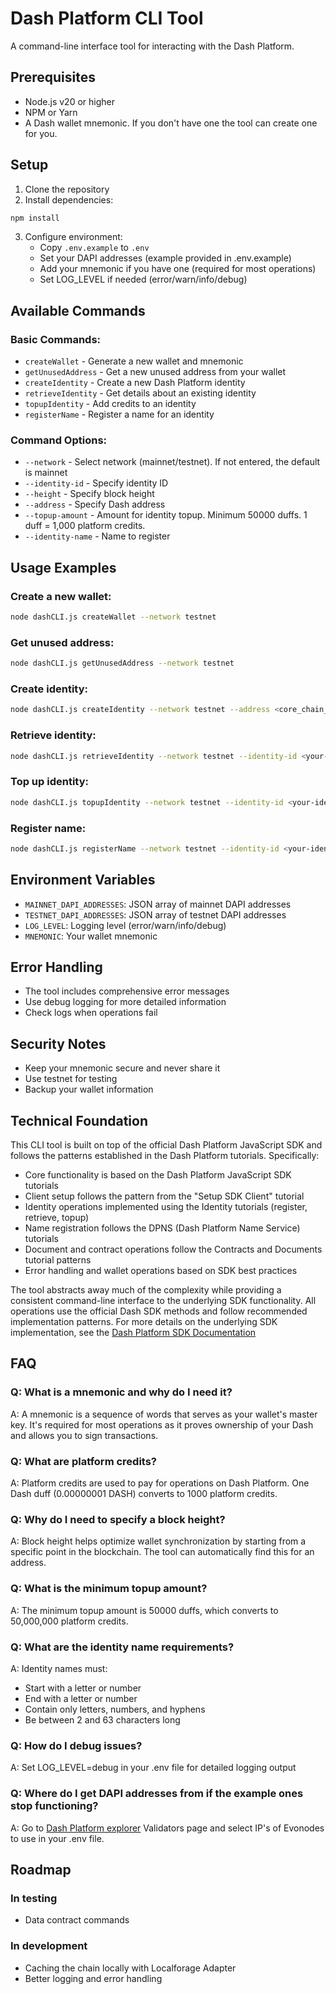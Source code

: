 # Dash Platform CLI Tool

A command-line interface tool for interacting with the Dash Platform.

## Prerequisites

- Node.js v20 or higher
- NPM or Yarn
- A Dash wallet mnemonic. If you don't have one the tool can create one for you.

## Setup

1. Clone the repository
2. Install dependencies:
```bash
npm install
```

3. Configure environment:
   - Copy `.env.example` to `.env`
   - Set your DAPI addresses (example provided in .env.example)
   - Add your mnemonic if you have one (required for most operations)
   - Set LOG_LEVEL if needed (error/warn/info/debug)

## Available Commands

### Basic Commands:
- `createWallet` - Generate a new wallet and mnemonic
- `getUnusedAddress` - Get a new unused address from your wallet
- `createIdentity` - Create a new Dash Platform identity 
- `retrieveIdentity` - Get details about an existing identity
- `topupIdentity` - Add credits to an identity
- `registerName` - Register a name for an identity

### Command Options:
- `--network` - Select network (mainnet/testnet). If not entered, the default is mainnet
- `--identity-id` - Specify identity ID
- `--height` - Specify block height
- `--address` - Specify Dash address
- `--topup-amount` - Amount for identity topup. Minimum 50000 duffs. 1 duff = 1,000 platform credits.
- `--identity-name` - Name to register

## Usage Examples

### Create a new wallet:
```bash
node dashCLI.js createWallet --network testnet
```

### Get unused address:
```bash
node dashCLI.js getUnusedAddress --network testnet
```

### Create identity:
```bash
node dashCLI.js createIdentity --network testnet --address <core_chain_address_with_funds>
```

### Retrieve identity:
```bash
node dashCLI.js retrieveIdentity --network testnet --identity-id <your-identity-id>
```

### Top up identity:
```bash
node dashCLI.js topupIdentity --network testnet --identity-id <your-identity-id> --address <core_chain_address_with_funds> --topup-amount 50000
```

### Register name:
```bash
node dashCLI.js registerName --network testnet --identity-id <your-identity-id> --identity-name <your-name>
```

## Environment Variables

- `MAINNET_DAPI_ADDRESSES`: JSON array of mainnet DAPI addresses
- `TESTNET_DAPI_ADDRESSES`: JSON array of testnet DAPI addresses
- `LOG_LEVEL`: Logging level (error/warn/info/debug)
- `MNEMONIC`: Your wallet mnemonic

## Error Handling

- The tool includes comprehensive error messages
- Use debug logging for more detailed information
- Check logs when operations fail

## Security Notes

- Keep your mnemonic secure and never share it
- Use testnet for testing
- Backup your wallet information

## Technical Foundation
This CLI tool is built on top of the official Dash Platform JavaScript SDK and follows the patterns established in the Dash Platform tutorials. Specifically:

- Core functionality is based on the Dash Platform JavaScript SDK tutorials
- Client setup follows the pattern from the "Setup SDK Client" tutorial
- Identity operations implemented using the Identity tutorials (register, retrieve, topup)
- Name registration follows the DPNS (Dash Platform Name Service) tutorials
- Document and contract operations follow the Contracts and Documents tutorial patterns
- Error handling and wallet operations based on SDK best practices

The tool abstracts away much of the complexity while providing a consistent command-line interface to the underlying SDK functionality. All operations use the official Dash SDK methods and follow recommended implementation patterns.
For more details on the underlying SDK implementation, see the [Dash Platform SDK Documentation](https://docs.dash.org/projects/platform/en/stable/docs/sdk-js/overview.html)



## FAQ

### Q: What is a mnemonic and why do I need it?
A: A mnemonic is a sequence of words that serves as your wallet's master key. It's required for most operations as it proves ownership of your Dash and allows you to sign transactions.

### Q: What are platform credits?
A: Platform credits are used to pay for operations on Dash Platform. One Dash duff (0.00000001 DASH) converts to 1000 platform credits.

### Q: Why do I need to specify a block height?
A: Block height helps optimize wallet synchronization by starting from a specific point in the blockchain. The tool can automatically find this for an address.

### Q: What is the minimum topup amount?
A: The minimum topup amount is 50000 duffs, which converts to 50,000,000 platform credits.

### Q: What are the identity name requirements?
A: Identity names must:
- Start with a letter or number
- End with a letter or number
- Contain only letters, numbers, and hyphens
- Be between 2 and 63 characters long

### Q: How do I debug issues?
A: Set LOG_LEVEL=debug in your .env file for detailed logging output

### Q: Where do I get DAPI addresses from if the example ones stop functioning?
A: Go to [Dash Platform explorer](https://platform-explorer.com) Validators page and select IP's of Evonodes to use in your .env file.  

## Roadmap

### In testing
- Data contract commands

### In development
- Caching the chain locally with Localforage Adapter
- Better logging and error handling 
